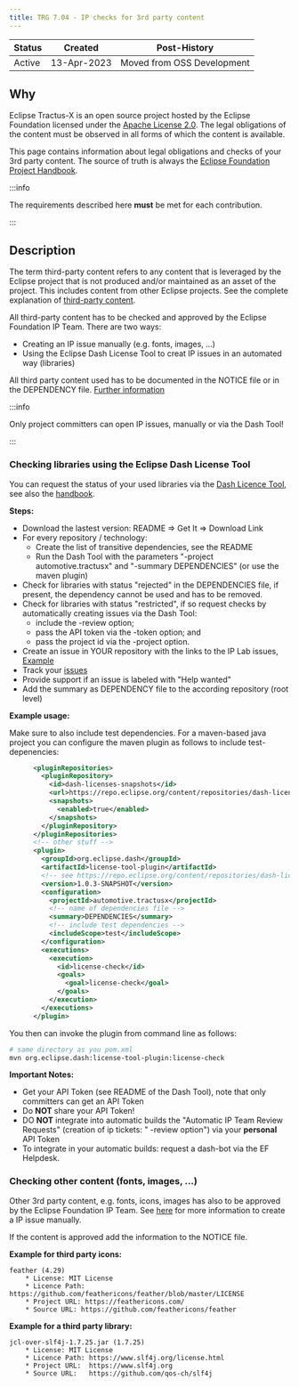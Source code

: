 ```yaml
---
title: TRG 7.04 - IP checks for 3rd party content
---
```


| Status | Created     | Post-History               |
|--------|-------------|----------------------------|
| Active | 13-Apr-2023 | Moved from OSS Development |

## Why

Eclipse Tractus-X is an open source project hosted by the Eclipse Foundation licensed under the [Apache License 2.0](https://spdx.org/licenses/Apache-2.0). The legal obligations of the content must be observed in all forms of which the content is available.

This page contains information about legal obligations and checks of your 3rd party content. The source of truth is always the [Eclipse Foundation Project Handbook](https://www.eclipse.org/projects/handbook/#ip-third-party).

:::info

The requirements described here **must** be met for each contribution.

:::

## Description

The term third-party content refers to any content that is leveraged by the Eclipse project that is not produced and/or maintained as an asset of the project. This includes content from other Eclipse projects. See the complete explanation of [third-party content](https://www.eclipse.org/projects/handbook/#ip-third-party).

All third-party content has to be checked and approved by the Eclipse Foundation IP Team. There are two ways:

- Creating an IP issue manually (e.g. fonts, images, ...)
- Using the Eclipse Dash License Tool to creat IP issues in an automated way (libraries)

All third party content used has to be documented in the NOTICE file or in the DEPENDENCY file. [Further information](/docs/release/trg-7/trg-7-01)

:::info

Only project committers can open IP issues, manually or via the Dash Tool!

:::

### Checking libraries using the Eclipse Dash License Tool

You can request the status of your used libraries via the [Dash Licence Tool](https://github.com/eclipse/dash-licenses/blob/master/README.md), see also the [handbook](https://www.eclipse.org/projects/handbook/#ip-license-tool).

**Steps:**

- Download the lastest version: README => Get It => Download Link
- For every repository / technology:
  - Create the list of transitive dependencies, see the README
  - Run the Dash Tool with the parameters "-project automotive.tractusx" and "-summary DEPENDENCIES" (or use the maven plugin)
- Check for libraries with status "rejected" in the DEPENDENCIES file, if present, the dependency cannot be used and has to be removed.
- Check for libraries with status "restricted", if so request checks by automatically creating issues via the Dash Tool:
  - include the -review option;
  - pass the API token via the -token option; and
  - pass the project id via the -project option.
- Create an issue in YOUR repository with the links to the IP Lab issues, [Example](https://github.com/eclipse-tractusx/daps-registration-service/issues/28)
- Track your [issues](https://gitlab.eclipse.org/eclipsefdn/emo-team/iplab/-/issues?search=automotive.tractusx&sort=created_date&state=opened)
- Provide support if an issue is labeled with "Help wanted"
- Add the summary as DEPENDENCY file to the according repository (root level)

**Example usage:**

Make sure to also include test dependencies. For a maven-based java project you can configure the maven plugin as follows to include test-depenencies:

``` xml
      <pluginRepositories>
        <pluginRepository>
          <id>dash-licenses-snapshots</id>
          <url>https://repo.eclipse.org/content/repositories/dash-licenses-snapshots/</url>
          <snapshots>
            <enabled>true</enabled>
          </snapshots>
        </pluginRepository>
      </pluginRepositories>
      <!-- other stuff -->
      <plugin>
        <groupId>org.eclipse.dash</groupId>
        <artifactId>license-tool-plugin</artifactId>
        <!-- see https://repo.eclipse.org/content/repositories/dash-licenses-snapshots/org/eclipse/dash/license-tool-plugin/ -->
        <version>1.0.3-SNAPSHOT</version>
        <configuration>
          <projectId>automotive.tractusx</projectId>
          <!-- name of dependencies file -->
          <summary>DEPENDENCIES</summary>
          <!-- include test dependencies -->
          <includeScope>test</includeScope>
        </configuration>
        <executions>
          <execution>
            <id>license-check</id>
            <goals>
              <goal>license-check</goal>
            </goals>
          </execution>
        </executions>
      </plugin>
```

You then can invoke the plugin from command line as follows:

``` sh
# same directory as you pom.xml
mvn org.eclipse.dash:license-tool-plugin:license-check
```

**Important Notes:**

- Get your API Token (see README of the Dash Tool), note that only committers can get an API Token
- Do **NOT** share your API Token!
- DO **NOT** integrate into automatic builds the "Automatic IP Team Review Requests" (creation of ip tickets: " -review option") via your **personal** API Token
- To integrate in your automatic builds: request a dash-bot via the EF Helpdesk.

### Checking other content (fonts, images, ...)

Other 3rd party content, e.g. fonts, icons, images has also to be approved by the Eclipse Foundation IP Team. See [here](/docs/oss/issues#eclipse-gitlab-ip-issue-tracker) for more information to create a IP issue manually.

If the content is approved add the information to the NOTICE file.

**Example for third party icons:**

```shell
feather (4.29)
    * License: MIT License
    * Licence Path: https://github.com/feathericons/feather/blob/master/LICENSE
    * Project URL: https://feathericons.com/
    * Source URL: https://github.com/feathericons/feather
```

**Example for a third party library:**

```shell
jcl-over-slf4j-1.7.25.jar (1.7.25)
    * License: MIT License
    * Licence Path: https://www.slf4j.org/license.html
    * Project URL:  https://www.slf4j.org
    * Source URL:   https://github.com/qos-ch/slf4j
```

